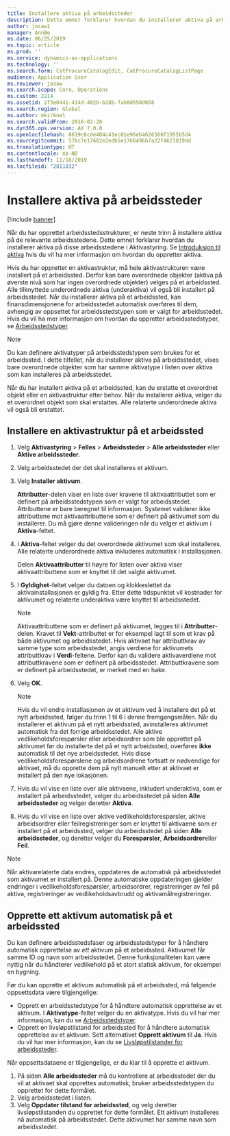 ```yaml
---
title: Installere aktiva på arbeidssteder
description: Dette emnet forklarer hvordan du installerer aktiva på arbeidssteder i Aktivastyring.
author: josaw1
manager: AnnBe
ms.date: 06/25/2019
ms.topic: article
ms.prod: ''
ms.service: dynamics-ax-applications
ms.technology: ''
ms.search.form: CatProcureCatalogEdit, CatProcureCatalogListPage
audience: Application User
ms.reviewer: josaw
ms.search.scope: Core, Operations
ms.custom: 2214
ms.assetid: 2f3e0441-414d-402b-b28b-7ab0d650d658
ms.search.region: Global
ms.author: mkirknel
ms.search.validFrom: 2016-02-28
ms.dyn365.ops.version: AX 7.0.0
ms.openlocfilehash: 8619c6cde484c41ec01e96eb4626366f1955b5d4
ms.sourcegitcommit: 57bc7e17682e2edb5e1766496b7a22f4621819dd
ms.translationtype: HT
ms.contentlocale: nb-NO
ms.lasthandoff: 11/18/2019
ms.locfileid: "2811832"
---
```

# <a name="install-assets-on-functional-locations"></a>Installere aktiva på arbeidssteder

[!include [banner](../../includes/banner.md)]

 

Når du har opprettet arbeidsstedsstrukturer, er neste trinn å installere aktiva på de relevante arbeidsstedene. Dette emnet forklarer hvordan du installerer aktiva på disse arbeidsstedene i Aktivastyring. Se [Introduksjon til aktiva](../objects/introduction-to-objects.md) hvis du vil ha mer informasjon om hvordan du oppretter aktiva.

Hvis du har opprettet en aktivastruktur, må hele aktivastrukturen være installert på et arbeidssted. Derfor kan bare overordnede objekter (aktiva på øverste nivå som har ingen overordnede objekter) velges på et arbeidssted. Alle tilknyttede underordnede aktiva (underaktiva) vil også bli installert på arbeidsstedet. Når du installerer aktiva på et arbeidssted, kan finansdimensjonene for arbeidsstedet automatisk overføres til dem, avhengig av oppsettet for arbeidsstedstypen som er valgt for arbeidsstedet. Hvis du vil ha mer informasjon om hvordan du oppretter arbeidsstedstyper, se [Arbeidsstedstyper](../setup-for-functional-locations/functional-location-types.md).

> [!NOTE]
> Du kan definere aktivatyper på arbeidsstedstypen som brukes for et arbeidssted. I dette tilfellet, når du installerer aktiva på arbeidsstedet, vises bare overordnede objekter som har samme aktivatype i listen over aktiva som kan installeres på arbeidsstedet.

Når du har installert aktiva på et arbeidssted, kan du erstatte et overordnet objekt eller en aktivastruktur etter behov. Når du installerer aktiva, velger du et overordnet objekt som skal erstattes. Alle relaterte underordnede aktiva vil også bli erstattet. 


## <a name="install-an-asset-structure-on-a-functional-location"></a>Installere en aktivastruktur på et arbeidssted

1. Velg **Aktivastyring** \> **Felles** \> **Arbeidssteder** \> **Alle arbeidssteder** eller **Aktive arbeidssteder**.
2. Velg arbeidsstedet der det skal installeres et aktivum.
3. Velg **Installer aktivum**.

    **Attributter**-delen viser en liste over kravene til aktivaattributtet som er definert på arbeidsstedstypen som er valgt for arbeidsstedet. Attributtene er bare beregnet til informasjon. Systemet validerer ikke attributtene mot aktivaattributtene som er definert på aktivumet som du installerer. Du må gjøre denne valideringen når du velger et aktivum i **Aktiva**-feltet.

4. I **Aktiva**-feltet velger du det overordnede aktivumet som skal installeres. Alle relaterte underordnede aktiva inkluderes automatisk i installasjonen.

    Delen **Aktivaattributter** til høyre for listen over aktiva viser aktivaattributtene som er knyttet til det valgte aktivumet.

5. I **Gyldighet**-feltet velger du datoen og klokkeslettet da aktivainstallasjonen er gyldig fra. Etter dette tidspunktet vil kostnader for aktivumet og relaterte underaktiva være knyttet til arbeidsstedet.

    > [!NOTE]
    > Aktivaattributtene som er definert på aktivumet, legges til i **Attributter**-delen. Kravet til **Vekt**-attributtet er for eksempel lagt til som et krav på både aktivumet og arbeidsstedet. Hvis aktivaet har attributtkrav av samme type som arbeidsstedet, angis verdiene for aktivumets attributtkrav i **Verdi**-feltene. Derfor kan du validere aktivaverdiene mot attributtkravene som er definert på arbeidsstedet. Attributtkravene som er definert på arbeidsstedet, er merket med en hake.

6. Velg **OK**.

    > [!NOTE]
    > Hvis du vil endre installasjonen av et aktivum ved å installere det på et nytt arbeidssted, følger du trinn 1 til 6 i denne fremgangsmåten. Når du installerer et aktivum på et nytt arbeidssted, avinstalleres aktivumet automatisk fra det forrige arbeidsstedet. Alle aktive vedlikeholdsforespørsler eller arbeidsordrer som ble opprettet på aktivumet før du installerte det på et nytt arbeidssted, overføres **ikke** automatisk til det nye arbeidsstedet. Hvis disse vedlikeholdsforespørslene og arbeidsordrene fortsatt er nødvendige for aktivaet, må du opprette dem på nytt manuelt etter at aktivaet er installert på den nye lokasjonen.

7. Hvis du vil vise en liste over alle aktivaene, inkludert underaktiva, som er installert på arbeidsstedet, velger du arbeidsstedet på siden **Alle arbeidssteder** og velger deretter **Aktiva**.
8. Hvis du vil vise en liste over aktive vedlikeholdsforespørsler, aktive arbeidsordrer eller feilregistreringer som er knyttet til aktivaene som er installert på et arbeidssted, velger du arbeidsstedet på siden **Alle arbeidssteder**, og deretter velger du **Forespørsler**, **Arbeidsordrer**eller **Feil**.

> [!NOTE]
> Når aktivarelaterte data endres, oppdateres de automatisk på arbeidsstedet som aktivumet er installert på. Denne automatiske oppdateringen gjelder endringer i vedlikeholdsforespørsler, arbeidsordrer, registreringer av feil på aktiva, registreringer av vedlikeholdsavbrudd og aktivamålregistreringer.

## <a name="automatically-create-one-asset-on-a-functional-location"></a>Opprette ett aktivum automatisk på et arbeidssted

Du kan definere arbeidsstedsfaser og arbeidsstedstyper for å håndtere automatisk opprettelse av *ett* aktivum på et arbeidssted. Aktivumet får samme ID og navn som arbeidsstedet. Denne funksjonaliteten kan være nyttig når du håndterer vedlikehold på et stort statisk aktivum, for eksempel en bygning.

Før du kan opprette et aktivum automatisk på et arbeidssted, må følgende oppsettsdata være tilgjengelige:

- Opprett en arbeidsstedstype for å håndtere automatisk opprettelse av et aktivum. I **Aktivatype**-feltet velger du en aktivatype. Hvis du vil har mer informasjon, kan du se [Arbeidsstedstyper](../setup-for-functional-locations/functional-location-types.md).
- Opprett en livsløpstilstand for arbeidssted for å håndtere automatisk opprettelse av et aktivum. Sett alternativet **Opprett aktivum** til **Ja**. Hvis du vil har mer informasjon, kan du se [Livsløpstilstander for arbeidssteder](../setup-for-functional-locations/functional-location-stages.md).

Når oppsettsdataene er tilgjengelige, er du klar til å opprette et aktivum.

1. På siden **Alle arbeidssteder** må du kontrollere at arbeidsstedet der du vil at aktivaet skal opprettes automatisk, bruker arbeidsstedstypen du opprettet for dette formålet.
2. Velg arbeidsstedet i listen.
3. Velg **Oppdater tilstand for arbeidssted**, og velg deretter livsløpstilstanden du opprettet for dette formålet. Ett aktivum installeres nå automatisk på arbeidsstedet. Dette aktivumet har samme navn som arbeidsstedet.
